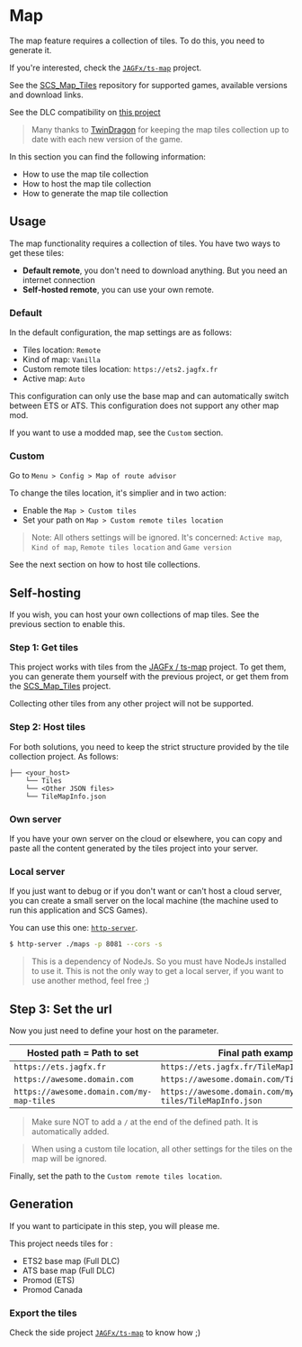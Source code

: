 # Map

The map feature requires a collection of tiles. To do this, you need to generate it.

If you're interested, check the [`JAGFx/ts-map`](https://github.com/JAGFx/ts-map) project.

See the [SCS_Map_Tiles](https://github.com/TwinDragon/SCS_Map_Tiles#supported-maps) repository for supported games, available versions and download links.

See the DLC compatibility on [this project](https://github.com/TwinDragon/SCS_Map_Tiles)

> Many thanks to [TwinDragon](https://github.com/TwinDragon) for keeping the map tiles collection up to date with each new version of the game.

In this section you can find the following information:

- How to use the map tile collection
- How to host the map tile collection
- How to generate the map tile collection

## Usage

The map functionality requires a collection of tiles. You have two ways to get these tiles:

- **Default remote**, you don't need to download anything. But you need an internet connection
- **Self-hosted remote**, you can use your own remote.

### Default

In the default configuration, the map settings are as follows:

- Tiles location: `Remote`
- Kind of map: `Vanilla`
- Custom remote tiles location: `https://ets2.jagfx.fr`
- Active map: `Auto`

This configuration can only use the base map and can automatically switch between ETS or ATS. This configuration does not support any other map mod.

If you want to use a modded map, see the `Custom` section.

### Custom

Go to `Menu > Config > Map of route advisor`

To change the tiles location, it's simplier and in two action:

- Enable the `Map > Custom tiles`
- Set your path on `Map > Custom remote tiles location`

> Note: All others settings will be ignored. It's concerned: `Active map`, `Kind of map`, `Remote tiles location` and `Game version`

See the next section on how to host tile collections.

## Self-hosting

If you wish, you can host your own collections of map tiles. See the previous section to enable this.

### Step 1: Get tiles

This project works with tiles from the [JAGFx / ts-map](https://github.com/JAGFx/ts-map) project. To get them, you can generate them yourself with the previous project, or get them from the [SCS_Map_Tiles](https://github.com/TwinDragon/SCS_Map_Tiles#supported-maps) project. 

Collecting other tiles from any other project will not be supported.

### Step 2: Host tiles

For both solutions, you need to keep the strict structure provided by the tile collection project. As follows:

```
├── <your_host>
    └── Tiles
    └── <Other JSON files>
    └── TileMapInfo.json
```

### Own server

If you have your own server on the cloud or elsewhere, you can copy and paste all the content generated by the tiles project into your server.

### Local server

If you just want to debug or if you don't want or can't host a cloud server, you can create a small server on the local machine (the machine used to run this application and SCS Games).

You can use this one: [`http-server`](https://www.npmjs.com/package/http-server).

````bash
$ http-server ./maps -p 8081 --cors -s
````

> This is a dependency of NodeJs. So you must have NodeJs installed to use it. This is not the only way to get a local server, if you want to use another method, feel free ;)


## Step 3: Set the url

Now you just need to define your host on the parameter.

| Hosted path = Path to set                 | Final path example                            |
|-------------------------------------------|-----------------------------------------------|
| `https://ets.jagfx.fr`                    | `https://ets.jagfx.fr/TileMapInfo.json`       |
| `https://awesome.domain.com`              | `https://awesome.domain.com/TileMapInfo.json` |
| `https://awesome.domain.com/my-map-tiles` | `https://awesome.domain.com/my-map-tiles/TileMapInfo.json`    |

> Make sure NOT to add a `/` at the end of the defined path. It is automatically added.

> When using a custom tile location, all other settings for the tiles on the map will be ignored.

Finally, set the path to the `Custom remote tiles location`.


## Generation

If you want to participate in this step, you will please me.

This project needs tiles for :

- ETS2 base map (Full DLC)
- ATS base map (Full DLC)
- Promod (ETS)
- Promod Canada

### Export the tiles

Check the side project [`JAGFx/ts-map`](https://github.com/JAGFx/ts-map) to know how ;)

